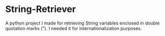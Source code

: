 # String-Retriever
A python project I made for retrieving String variables enclosed in double quotation marks ("). I needed it for internationalization purposes.
